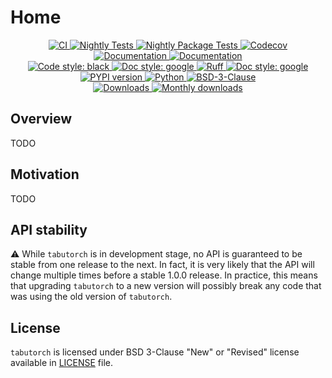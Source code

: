 # Home

<p align="center">
    <a href="https://github.com/durandtibo/tabutorch/actions">
        <img alt="CI" src="https://github.com/durandtibo/tabutorch/workflows/CI/badge.svg">
    </a>
    <a href="https://github.com/durandtibo/tabutorch/actions">
        <img alt="Nightly Tests" src="https://github.com/durandtibo/tabutorch/workflows/Nightly%20Tests/badge.svg">
    </a>
    <a href="https://github.com/durandtibo/tabutorch/actions">
        <img alt="Nightly Package Tests" src="https://github.com/durandtibo/tabutorch/workflows/Nightly%20Package%20Tests/badge.svg">
    </a>
    <a href="https://codecov.io/gh/durandtibo/tabutorch">
        <img alt="Codecov" src="https://codecov.io/gh/durandtibo/tabutorch/branch/main/graph/badge.svg">
    </a>
    <br/>
    <a href="https://durandtibo.github.io/tabutorch/">
        <img alt="Documentation" src="https://github.com/durandtibo/tabutorch/workflows/Documentation%20(stable)/badge.svg">
    </a>
    <a href="https://durandtibo.github.io/tabutorch/">
        <img alt="Documentation" src="https://github.com/durandtibo/tabutorch/workflows/Documentation%20(unstable)/badge.svg">
    </a>
    <br/>
    <a href="https://github.com/psf/black">
        <img  alt="Code style: black" src="https://img.shields.io/badge/code%20style-black-000000.svg">
    </a>
    <a href="https://google.github.io/styleguide/pyguide.html#s3.8-comments-and-docstrings">
        <img  alt="Doc style: google" src="https://img.shields.io/badge/%20style-google-3666d6.svg">
    </a>
    <a href="https://github.com/astral-sh/ruff">
        <img src="https://img.shields.io/endpoint?url=https://raw.githubusercontent.com/astral-sh/ruff/main/assets/badge/v2.json" alt="Ruff" style="max-width:100%;">
    </a>
    <a href="https://github.com/guilatrova/tryceratops">
        <img  alt="Doc style: google" src="https://img.shields.io/badge/try%2Fexcept%20style-tryceratops%20%F0%9F%A6%96%E2%9C%A8-black">
    </a>
    <br/>
    <a href="https://pypi.org/project/tabutorch/">
        <img alt="PYPI version" src="https://img.shields.io/pypi/v/tabutorch">
    </a>
    <a href="https://pypi.org/project/tabutorch/">
        <img alt="Python" src="https://img.shields.io/pypi/pyversions/tabutorch.svg">
    </a>
    <a href="https://opensource.org/licenses/BSD-3-Clause">
        <img alt="BSD-3-Clause" src="https://img.shields.io/pypi/l/tabutorch">
    </a>
    <br/>
    <a href="https://pepy.tech/project/tabutorch">
        <img  alt="Downloads" src="https://static.pepy.tech/badge/tabutorch">
    </a>
    <a href="https://pepy.tech/project/tabutorch">
        <img  alt="Monthly downloads" src="https://static.pepy.tech/badge/tabutorch/month">
    </a>
    <br/>
</p>

## Overview

TODO

## Motivation

TODO

## API stability

:warning: While `tabutorch` is in development stage, no API is guaranteed to be stable from one
release to the next. In fact, it is very likely that the API will change multiple times before a
stable 1.0.0 release. In practice, this means that upgrading `tabutorch` to a new version will
possibly break any code that was using the old version of `tabutorch`.

## License

`tabutorch` is licensed under BSD 3-Clause "New" or "Revised" license available
in [LICENSE](https://github.com/durandtibo/tabutorch/blob/main/LICENSE) file.

